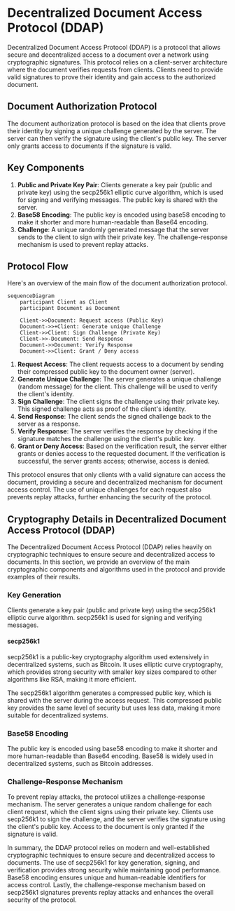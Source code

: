 # Decentralized Document Access Protocol (DDAP)

Decentralized Document Access Protocol (DDAP) is a protocol that allows secure and decentralized access to a document over a network using cryptographic signatures. This protocol relies on a client-server architecture where the document verifies requests from clients. Clients need to provide valid signatures to prove their identity and gain access to the authorized document.

## Document Authorization Protocol

The document authorization protocol is based on the idea that clients prove their identity by signing a unique challenge generated by the server. The server can then verify the signature using the client's public key. The server only grants access to documents if the signature is valid.

## Key Components

1. **Public and Private Key Pair**: Clients generate a key pair (public and private key) using the secp256k1 elliptic curve algorithm, which is used for signing and verifying messages. The public key is shared with the server.
2. **Base58 Encoding**: The public key is encoded using base58 encoding to make it shorter and more human-readable than Base64 encoding.
3. **Challenge**: A unique randomly generated message that the server sends to the client to sign with their private key. The challenge-response mechanism is used to prevent replay attacks.

## Protocol Flow

Here's an overview of the main flow of the document authorization protocol.

```mermaid
sequenceDiagram
    participant Client as Client
    participant Document as Document

    Client->>Document: Request access (Public Key)
    Document->>+Client: Generate unique Challenge
    Client->>Client: Sign Challenge (Private Key)
    Client->>-Document: Send Response
    Document->>Document: Verify Response
    Document->>Client: Grant / Deny access
```
1. **Request Access**: The client requests access to a document by sending their compressed public key to the document owner (server).
2. **Generate Unique Challenge**: The server generates a unique challenge (random message) for the client. This challenge will be used to verify the client's identity.
3. **Sign Challenge**: The client signs the challenge using their private key. This signed challenge acts as proof of the client's identity.
4. **Send Response**: The client sends the signed challenge back to the server as a response.
5. **Verify Response**: The server verifies the response by checking if the signature matches the challenge using the client's public key.
6. **Grant or Deny Access**: Based on the verification result, the server either grants or denies access to the requested document. If the verification is successful, the server grants access; otherwise, access is denied.

This protocol ensures that only clients with a valid signature can access the document, providing a secure and decentralized mechanism for document access control. The use of unique challenges for each request also prevents replay attacks, further enhancing the security of the protocol.

## Cryptography Details in Decentralized Document Access Protocol (DDAP)

The Decentralized Document Access Protocol (DDAP) relies heavily on cryptographic techniques to ensure secure and decentralized access to documents. In this section, we provide an overview of the main cryptographic components and algorithms used in the protocol and provide examples of their results.

### Key Generation

Clients generate a key pair (public and private key) using the secp256k1 elliptic curve algorithm. secp256k1 is used for signing and verifying messages.

#### secp256k1

secp256k1 is a public-key cryptography algorithm used extensively in decentralized systems, such as Bitcoin. It uses elliptic curve cryptography, which provides strong security with smaller key sizes compared to other algorithms like RSA, making it more efficient.

The secp256k1 algorithm generates a compressed public key, which is shared with the server during the access request. This compressed public key provides the same level of security but uses less data, making it more suitable for decentralized systems.

### Base58 Encoding

The public key is encoded using base58 encoding to make it shorter and more human-readable than Base64 encoding. Base58 is widely used in decentralized systems, such as Bitcoin addresses.

### Challenge-Response Mechanism

To prevent replay attacks, the protocol utilizes a challenge-response mechanism. The server generates a unique random challenge for each client request, which the client signs using their private key. Clients use secp256k1 to sign the challenge, and the server verifies the signature using the client's public key. Access to the document is only granted if the signature is valid.

In summary, the DDAP protocol relies on modern and well-established cryptographic techniques to ensure secure and decentralized access to documents. The use of secp256k1 for key generation, signing, and verification provides strong security while maintaining good performance. Base58 encoding ensures unique and human-readable identifiers for access control. Lastly, the challenge-response mechanism based on secp256k1 signatures prevents replay attacks and enhances the overall security of the protocol.
